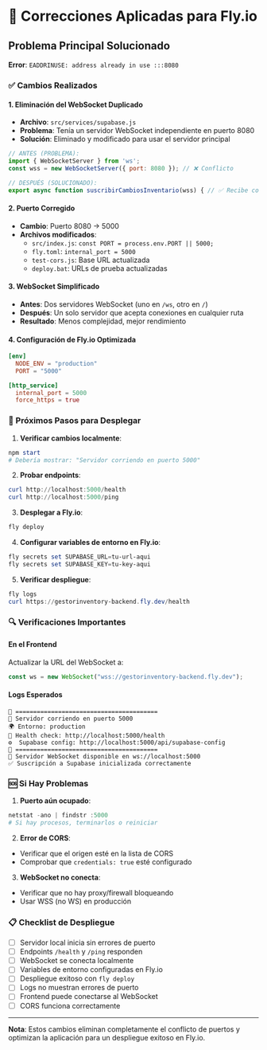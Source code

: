 # 🔧 Correcciones Aplicadas para Fly.io

## Problema Principal Solucionado
**Error**: `EADDRINUSE: address already in use :::8080`

### ✅ Cambios Realizados

#### 1. **Eliminación del WebSocket Duplicado**
- **Archivo**: `src/services/supabase.js`
- **Problema**: Tenía un servidor WebSocket independiente en puerto 8080
- **Solución**: Eliminado y modificado para usar el servidor principal

```javascript
// ANTES (PROBLEMA):
import { WebSocketServer } from 'ws';
const wss = new WebSocketServer({ port: 8080 }); // ❌ Conflicto

// DESPUÉS (SOLUCIONADO):
export async function suscribirCambiosInventario(wss) { // ✅ Recibe como parámetro
```

#### 2. **Puerto Corregido**
- **Cambio**: Puerto 8080 → 5000
- **Archivos modificados**:
  - `src/index.js`: `const PORT = process.env.PORT || 5000;`
  - `fly.toml`: `internal_port = 5000`
  - `test-cors.js`: Base URL actualizada
  - `deploy.bat`: URLs de prueba actualizadas

#### 3. **WebSocket Simplificado**
- **Antes**: Dos servidores WebSocket (uno en `/ws`, otro en `/`)
- **Después**: Un solo servidor que acepta conexiones en cualquier ruta
- **Resultado**: Menos complejidad, mejor rendimiento

#### 4. **Configuración de Fly.io Optimizada**
```toml
[env]
  NODE_ENV = "production"
  PORT = "5000"

[http_service]
  internal_port = 5000
  force_https = true
```

### 🚀 Próximos Pasos para Desplegar

1. **Verificar cambios localmente**:
```powershell
npm start
# Debería mostrar: "Servidor corriendo en puerto 5000"
```

2. **Probar endpoints**:
```powershell
curl http://localhost:5000/health
curl http://localhost:5000/ping
```

3. **Desplegar a Fly.io**:
```powershell
fly deploy
```

4. **Configurar variables de entorno en Fly.io**:
```powershell
fly secrets set SUPABASE_URL=tu-url-aqui
fly secrets set SUPABASE_KEY=tu-key-aqui
```

5. **Verificar despliegue**:
```powershell
fly logs
curl https://gestorinventory-backend.fly.dev/health
```

### 🔍 Verificaciones Importantes

#### En el Frontend
Actualizar la URL del WebSocket a:
```javascript
const ws = new WebSocket("wss://gestorinventory-backend.fly.dev");
```

#### Logs Esperados
```
🚀 ========================================
📡 Servidor corriendo en puerto 5000
🌍 Entorno: production
🔗 Health check: http://localhost:5000/health
⚙️  Supabase config: http://localhost:5000/api/supabase-config
🚀 ========================================
🔌 Servidor WebSocket disponible en ws://localhost:5000
✅ Suscripción a Supabase inicializada correctamente
```

### 🆘 Si Hay Problemas

1. **Puerto aún ocupado**:
```powershell
netstat -ano | findstr :5000
# Si hay procesos, terminarlos o reiniciar
```

2. **Error de CORS**:
- Verificar que el origen esté en la lista de CORS
- Comprobar que `credentials: true` esté configurado

3. **WebSocket no conecta**:
- Verificar que no hay proxy/firewall bloqueando
- Usar WSS (no WS) en producción

### 📋 Checklist de Despliegue

- [ ] Servidor local inicia sin errores de puerto
- [ ] Endpoints `/health` y `/ping` responden
- [ ] WebSocket se conecta localmente
- [ ] Variables de entorno configuradas en Fly.io
- [ ] Despliegue exitoso con `fly deploy`
- [ ] Logs no muestran errores de puerto
- [ ] Frontend puede conectarse al WebSocket
- [ ] CORS funciona correctamente

---

**Nota**: Estos cambios eliminan completamente el conflicto de puertos y optimizan la aplicación para un despliegue exitoso en Fly.io.
